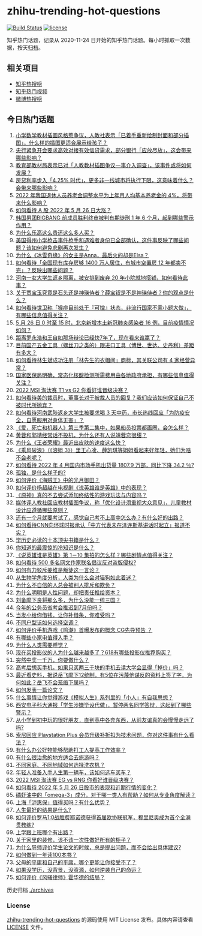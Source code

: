 # zhihu-trending-hot-questions

[![Build Status](https://github.com/justjavac/zhihu-trending-hot-questions/workflows/ci/badge.svg?branch=master)](https://github.com/justjavac/zhihu-trending-hot-questions/actions)
[![license](https://img.shields.io/github/license/justjavac/zhihu-trending-hot-questions)](https://github.com/justjavac/zhihu-trending-hot-questions/blob/master/LICENSE)

知乎热门话题，记录从 2020-11-24 日开始的知乎热门话题。每小时抓取一次数据，按天[归档](./archives)。

## 相关项目

- [知乎热搜榜](https://github.com/justjavac/zhihu-trending-top-search)
- [知乎热门视频](https://github.com/justjavac/zhihu-trending-hot-video)
- [微博热搜榜](https://github.com/justjavac/weibo-trending-hot-search)

## 今日热门话题

<!-- BEGIN -->
<!-- 最后更新时间 Fri May 27 2022 03:02:09 GMT+0800 (China Standard Time) -->

1. [小学数学教材插画风格惹争议，人教社表示「已着手重新绘制封面和部分插图」，什么样的插图更适合展示给孩子？](https://www.zhihu.com/question/534170710)
1. [央行紧急开会要求高效对接有效信贷需求，部分银行「应放尽放」，这会带来哪些影响？](https://www.zhihu.com/question/534538753)
1. [教育部教材局表示已对「人教教材插图争议一事介入调查」，该事件或将如何发展？](https://www.zhihu.com/question/534638026)
1. [房贷利率步入「4.25% 时代」，更多非一线城市将执行下限，这意味着什么？会带来哪些影响？](https://www.zhihu.com/question/534259251)
1. [2022 年我国退休人员养老金调整水平为上年月人均基本养老金的 4%，将带来什么影响？](https://www.zhihu.com/question/534655808)
1. [如何看待 A 股 2022 年 5 月 26 日大涨？](https://www.zhihu.com/question/534660175)
1. [韩国男团BIGBANG 前成员胜利终审被判有期徒刑 1 年 6 个月，起到哪些警示作用？](https://www.zhihu.com/question/534626190)
1. [为什么乐高这么贵还这么多人买？](https://www.zhihu.com/question/431407626)
1. [美国得州小学枪击事件枪手和遇难者身份已全部确认，这件事反映了哪些问题？该如何避免悲剧再次发生？](https://www.zhihu.com/question/534607678)
1. [为什么《冰雪奇缘》的女主是Anna，最后火的却是Elsa？](https://www.zhihu.com/question/361926542)
1. [如何看待「全国现有库存房够 1400 万人居住，有城市空置房 12 年都卖不完」？反映出哪些问题？](https://www.zhihu.com/question/534373440)
1. [河南一女大学生返乡隔离，被安排到废弃 20 年小院就地搭铺，如何看待此事？](https://www.zhihu.com/question/534445187)
1. [关于贾宝玉究竟是石头还是神瑛侍者？薛宝钗是不是神瑛侍者？你的观点是什么？](https://www.zhihu.com/question/533565229)
1. [如何看待世卫称「猴痘目前处于『可控』状态，非流行国家不需小题大做」，有哪些信息值得关注？](https://www.zhihu.com/question/534602685)
1. [5 月 26 日 0 时至 15 时，北京新增本土新冠肺炎感染者 16 例，目前疫情情况如何？](https://www.zhihu.com/question/534672196)
1. [距离罗永浩和王自如那场辩论已经快7年了，现在看来谁赢了？](https://www.zhihu.com/question/466827720)
1. [目前国产五金工具（螺丝刀之类的）跟进口工具（博世、世达、史丹利）差距有多大？](https://www.zhihu.com/question/367008976)
1. [如何看待林生斌成功注册「林先生的衣帽间」商标，其关联公司有 4 家经营异常？](https://www.zhihu.com/question/534459512)
1. [国家医保局明确，常态化核酸检测所需费用由各地政府承担，有哪些信息值得关注？](https://www.zhihu.com/question/534674712)
1. [2022 MSI 淘汰赛 T1 vs G2 你看好谁晋级决赛？](https://www.zhihu.com/question/534512359)
1. [如何看待美的裁员时，董事长对于被裁人员的回复？我们应该如何保证自己不被时代所抛弃？](https://www.zhihu.com/question/533868451)
1. [如何看待河南武陟返乡大学生被要求喝 3 天中药，市长热线回应「为防疫安全，自愿服用对身体无害」？](https://www.zhihu.com/question/534661280)
1. [《爱，死亡和机器人》第三季第二集中，如果船员投票都画圈，会怎么样？](https://www.zhihu.com/question/534025412)
1. [黄蓉和郭靖经常话不投机，为什么还有人说靖蓉恋很甜？](https://www.zhihu.com/question/425428449)
1. [为什么《王者荣耀》最近出皮肤的速度这么快？](https://www.zhihu.com/question/529802488)
1. [《乘风破浪》（《浪姐 3》）里王心凌、薛凯琪等姐姐看起来好年轻，她们为啥不会老呢？](https://www.zhihu.com/question/534098742)
1. [如何看待 2022 年 4 月国内市场手机出货量 1807.9 万部，同比下降 34.2 ％?](https://www.zhihu.com/question/534467995)
1. [孤独，是什么样子的?](https://www.zhihu.com/question/534663945)
1. [如何评价《海贼王》中的光月御田？](https://www.zhihu.com/question/352992835)
1. [如何评价杨超越在电视剧《说英雄谁是英雄》中的表现？](https://www.zhihu.com/question/534110784)
1. [《原神》真的不去尝试添加终结性的游戏玩法与内容吗？](https://www.zhihu.com/question/534066523)
1. [媒体评人教社回应教材插图争议，称「优化设计须重视大众意见」，儿童教材设计应遵循哪些原则？](https://www.zhihu.com/question/534707921)
1. [还有一个月就要考试了，感觉自己考不上高中怎么办？有什么好的出路？](https://www.zhihu.com/question/534695903)
1. [如何看待CNN向环球时报承认「中方代表未在泽连斯基讲话时起立」报道不实？](https://www.zhihu.com/question/534636060)
1. [学历史必读的十本顶尖书籍是什么？](https://www.zhihu.com/question/491584840)
1. [你知道的最震惊的冷知识是什么？](https://www.zhihu.com/question/519996527)
1. [《说英雄谁是英雄》第 1－10 集拍的怎么样？哪些剧情点值得关注？](https://www.zhihu.com/question/534216212)
1. [如何看待 500 多名网文作家联名倡议反对盗版侵权?](https://www.zhihu.com/question/534637384)
1. [如何有力驳斥姜维是叛徒这一言论？](https://www.zhihu.com/question/534279431)
1. [从生物学角度分析，人类为什么会对猫狗如此着迷？](https://www.zhihu.com/question/532951749)
1. [为什么不自信的人总会被别人排斥和欺负？](https://www.zhihu.com/question/32083094)
1. [为什么明明是人性问题，却把责任推给资本？](https://www.zhihu.com/question/534028065)
1. [刘备麾下良将那么多，为什么没能一统三国？](https://www.zhihu.com/question/322645286)
1. [今年的公务员省考会推迟到7月份吗？](https://www.zhihu.com/question/530436776)
1. [当发小给你借钱，让你补借条，你难受吗？](https://www.zhihu.com/question/534643803)
1. [不同户型该如何选择空调？](https://www.zhihu.com/question/534337628)
1. [如何评价手机游戏《鸣潮》首曝发布的概念 CG先导预告 ？](https://www.zhihu.com/question/534637231)
1. [有哪些小家电值得入手？](https://www.zhihu.com/question/534201087)
1. [为什么人类需要睡觉？](https://www.zhihu.com/question/418342231)
1. [现在买投影仪的人为什么越来越多了？618有哪些投影仪推荐购买？](https://www.zhihu.com/question/534549774)
1. [突然中奖一千万，你要做什么？](https://www.zhihu.com/question/353180450)
1. [高考后想买手机，如果只买两三千块的手机去读大学会显得「掉价」吗？](https://www.zhihu.com/question/534529601)
1. [最近看史料，据说岳飞麾下12统制，有5位在污蔑他谋反的资料上签了字，为何如此？岳飞不会笼络下属吗？](https://www.zhihu.com/question/531652074)
1. [如何发表一篇论文？](https://www.zhihu.com/question/297702005)
1. [什么事情让你觉得游戏《模拟人生》系列里的「小人」有自我思想？](https://www.zhihu.com/question/45383106)
1. [西安电子科大通报「学生涉嫌毕设代做」，暂停两名同学答辩，这起到了哪些警示？](https://www.zhihu.com/question/534191559)
1. [从小学到初中玩的很好朋友，直到高中各奔东西，从前友谊真的会慢慢走远了吗?](https://www.zhihu.com/question/534605002)
1. [索尼回应 Playstation Plus 会员升级补折扣为技术问题，你对这件事有什么看法？](https://www.zhihu.com/question/534625902)
1. [有什么办公好物能够帮助打工人提高工作效率？](https://www.zhihu.com/question/534513352)
1. [有什么很治愈的地方适合去旅游吗？](https://www.zhihu.com/question/533351335)
1. [不同家庭、不同地域如何选择洗衣机？](https://www.zhihu.com/question/534376980)
1. [年轻人准备入手人生第一辆车，该如何选车买车？](https://www.zhihu.com/question/462934776)
1. [2022 MSI 淘汰赛 EG vs RNG 你看好谁晋级决赛？](https://www.zhihu.com/question/534512293)
1. [如何看待 2022 年 5 月 26 日股市的表现和近期行情的变化？](https://www.zhihu.com/question/534627573)
1. [磷虾油中的「omega-3」成分，对于哪一类人有帮助？如何从专业角度解读？](https://www.zhihu.com/question/534550185)
1. [上海「沪惠保」值得买吗？有什么优势？](https://www.zhihu.com/question/534330419)
1. [人生最好的结果是什么?](https://www.zhihu.com/question/534441951)
1. [如何评价罗马1:0战胜费耶诺德获得首届欧协联冠军，穆里尼奥成为首个全满贯教练?](https://www.zhihu.com/question/534598749)
1. [上学跟上班哪个有出路？](https://www.zhihu.com/question/533801093)
1. [关于家里的装修，该不该一次性做好所有的柜子？](https://www.zhihu.com/question/533303912)
1. [为什么导师评价学生论文的时候，总是提出问题，而不会给出具体建议?](https://www.zhihu.com/question/532099786)
1. [如何做到一年读100本书？](https://www.zhihu.com/question/533994075)
1. [父母的平庸和自己的平庸，哪个更能让你接受不了？](https://www.zhihu.com/question/534619372)
1. [如果没学历，没背景，没资源，如何逆袭自己的命运？](https://www.zhihu.com/question/534323785)
1. [如何评价《风骚律师》霍华德的结局？](https://www.zhihu.com/question/534348614)

<!-- END -->

历史归档 [./archives](./archives)

### License

[zhihu-trending-hot-questions](https://github.com/justjavac/zhihu-trending-hot-questions)
的源码使用 MIT License 发布。具体内容请查看 [LICENSE](./LICENSE) 文件。
